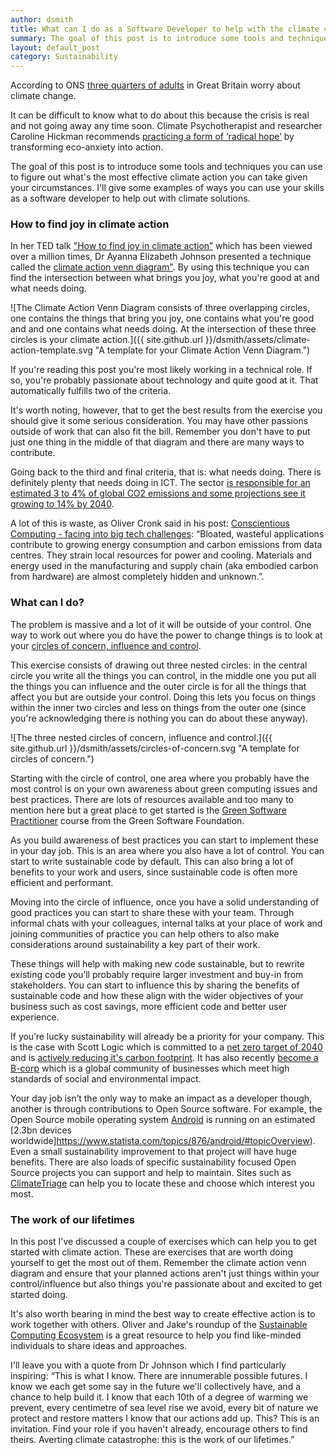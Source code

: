 ```yaml
---
author: dsmith
title: What can I do as a Software Developer to help with the climate crisis?
summary: The goal of this post is to introduce some tools and techniques you can use to figure out what's the most effective climate action you can take given your circumstances. I'll give some examples of ways you can use your skills as a software developer to help out with climate solutions.
layout: default_post
category: Sustainability
---
```


According to ONS [three quarters of adults](https://www.ons.gov.uk/peoplepopulationandcommunity/wellbeing/articles/threequartersofadultsingreatbritainworryaboutclimatechange/2021-11-05) in Great Britain worry about climate change.

It can be difficult to know what to do about this because the crisis is real and not going away any time soon. Climate Psychotherapist and researcher Caroline Hickman recommends [practicing a form of ‘radical hope’](https://www.greenpeace.org.uk/news/eco-anxiety-how-to-find-radical-hope-in-a-climate-crisis/) by transforming eco-anxiety into action.

The goal of this post is to introduce some tools and techniques you can use to figure out what's the most effective climate action you can take given your circumstances. I'll give some examples of ways you can use your skills as a software developer to help out with climate solutions.

### How to find joy in climate action

In her TED talk ["How to find joy in climate action”](https://www.ted.com/talks/ayana_elizabeth_johnson_how_to_find_joy_in_climate_action) which has been viewed over a million times, Dr Ayanna Elizabeth Johnson presented a technique called the [climate action venn diagram"](https://www.ayanaelizabeth.com/climatevenn). By using this technique you can find the intersection between what brings you joy, what you're good at and what needs doing.

![The Climate Action Venn Diagram consists of three overlapping circles, one contains the things that bring you joy, one contains what you're good and and one contains what needs doing. At the intersection of these three circles is your climate action.]({{ site.github.url }}/dsmith/assets/climate-action-template.svg "A template for your Climate Action Venn Diagram.")

If you're reading this post you're most likely working in a technical role. If so, you're probably passionate about technology and quite good at it. That automatically fulfills two of the criteria.

It's worth noting, however, that to get the best results from the exercise you should give it some serious consideration. You may have other passions outside of work that can also fit the bill. Remember you don't have to put just one thing in the middle of that diagram and there are many ways to contribute.

Going back to the third and final criteria, that is: what needs doing. There is definitely plenty that needs doing in ICT. The sector [is responsible for an estimated 3 to 4% of global CO2 emissions and some projections see it growing to 14% by 2040](https://www.bcg.com/press/24june2021-telco-sector-game-changer-sustainability-shrinking-carbon-footprints).

A lot of this is waste, as Oliver Cronk said in his post: [Conscientious Computing - facing into big tech challenges](https://blog.scottlogic.com/2023/10/26/conscientious-computing-facing-into-big-tech-challenges.html): “Bloated, wasteful applications contribute to growing energy consumption and carbon emissions from data centres. They strain local resources for power and cooling. Materials and energy used in the manufacturing and supply chain (aka embodied carbon from hardware) are almost completely hidden and unknown.”.

### What can I do?

The problem is massive and a lot of it will be outside of your control. One way to work out where you do have the power to change things is to look at your [circles of concern, influence and control](https://positivepsychology.com/circles-of-influence/#understanding-the-theory-a-model-and-diagram).

This exercise consists of drawing out three nested circles: in the central circle you write all the things you can control, in the middle one you put all the things you can influence and the outer circle is for all the things that affect you but are outside your control. Doing this lets you focus on things within the inner two circles and less on things from the outer one (since you're acknowledging there is nothing you can do about these anyway).

![The three nested circles of concern, influence and control.]({{ site.github.url }}/dsmith/assets/circles-of-concern.svg "A template for circles of concern.")

Starting with the circle of control, one area where you probably have the most control is on your own awareness about green computing issues and best practices. There are lots of resources available and too many to mention here but a great place to get started is the [Green Software Practitioner](https://learn.greensoftware.foundation/) course from the Green Software Foundation.

As you build awareness of best practices you can start to implement these in your day job. This is an area where you also have a lot of control. You can start to write sustainable code by default. This can also bring a lot of benefits to your work and users, since sustainable code is often more efficient and performant.

Moving into the circle of influence, once you have a solid understanding of good practices you can start to share these with your team. Through informal chats with your colleagues, internal talks at your place of work and joining communities of practice you can help others to also make considerations around sustainability a key part of their work.

These things will help with making new code sustainable, but to rewrite existing code you’ll probably require larger investment and buy-in from stakeholders. You can start to influence this by sharing the benefits of sustainable code and how these align with the wider objectives of your business such as cost savings, more efficient code and better user experience.

If you’re lucky sustainability will already be a priority for your company. This is the case with Scott Logic which is committed to a [net zero target of 2040](https://www.scottlogic.com/news/scott-logic-aims-achieve-net-zero-2040) and is [actively reducing it's carbon footprint](https://www.scottlogic.com/news/scott-logics-carbon-footprint-is-reducing). It has also recently [become a B-corp](https://www.scottlogic.com/news/scott-logic-becomes-certified-b-corp) which is a global community of businesses which meet high standards of social and environmental impact.

Your day job isn’t the only way to make an impact as a developer though, another is through contributions to Open Source software. For example, the Open Source mobile operating system [Android](https://source.android.com/docs/setup/contribute) is running on an estimated [2.3bn devices worldwide]https://www.statista.com/topics/876/android/#topicOverview). Even a small sustainability improvement to that project will have huge benefits. There are also loads of specific sustainability focused Open Source projects you can support and help to maintain. Sites such as [ClimateTriage](https://climatetriage.com/) can help you to locate these and choose which interest you most.

### The work of our lifetimes

In this post I've discussed a couple of exercises which can help you to get started with climate action. These are exercises that are worth doing yourself to get the most out of them. Remember the climate action venn diagram and ensure that your planned actions aren't just things within your control/influence but also things you're passionate about and excited to get started doing.

It's also worth bearing in mind the best way to create effective action is to work together with others. Oliver and Jake's roundup of the [Sustainable Computing Ecosystem](https://blog.scottlogic.com/2023/11/09/the-sustainable-computing-ecosystem.html) is a great resource to help you find like-minded individuals to share ideas and approaches.

I'll leave you with a quote from Dr Johnson which I find particularly inspiring: “This is what I know. There are innumerable possible futures. I know we each get some say in the future we'll collectively have, and a chance to help build it. I know that each 10th of a degree of warming we prevent, every centimetre of sea level rise we avoid, every bit of nature we protect and restore matters I know that our actions add up. This? This is an invitation. Find your role if you haven't already, encourage others to find theirs. Averting climate catastrophe: this is the work of our lifetimes.”
